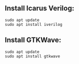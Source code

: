 ## Install Icarus Verilog:
```
sudo apt update
sudo apt install iverilog
```

## Install GTKWave:
```
sudo apt update
sudo apt install gtkwave
```
